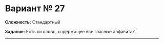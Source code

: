 # Вариант № 27
**Сложность:** Стандартный

**Задание:**  Есть ли слово, содержащее все гласные алфавита?

---